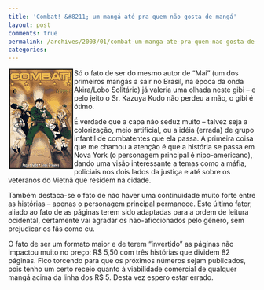 ```yaml
---
title: 'Combat! &#8211; um mangá até pra quem não gosta de mangá'
layout: post
comments: true
permalink: /archives/2003/01/combat-um-manga-ate-pra-quem-nao-gosta-de-manga.html/
categories:
---
```

<img src='/img/blig/combatvol01.gif' align="left" border=2 hspace=2>Só o fato de ser do mesmo autor de &#8220;Mai&#8221; (um dos primeiros mangás a sair no Brasil, na época da onda Akira/Lobo Solitário) já valeria uma olhada neste gibi &#8211; e pelo jeito o Sr. Kazuya Kudo não perdeu a mão, o gibi é ótimo.

É verdade que a capa não seduz muito &#8211; talvez seja a colorização, meio artificial, ou a idéia (errada) de grupo infantil de combatentes que ela passa. A primeira coisa que me chamou a atençào é que a história se passa em Nova York (o personagem principal é nipo-americano), dando uma visão interessante a temas como a máfia, policiais nos dois lados da justiça e até sobre os veteranos do Vietnã que residem na cidade.

Também destaca-se o fato de não haver uma continuidade muito forte entre as histórias &#8211; apenas o personagem principal permanece. Este último fator, aliado ao fato de as páginas terem sido adaptadas para a ordem de leitura ocidental, certamente vai agradar os não-aficcionados pelo gênero, sem prejudicar os fãs como eu.

O fato de ser um formato maior e de terem &#8220;invertido&#8221; as páginas não impactou muito no preço: R$ 5,50 com três histórias que dividem 82 páginas. Fico torcendo para que os próximos números sejam publicados, pois tenho um certo receio quanto à viabilidade comercial de qualquer mangá acima da linha dos R$ 5. Desta vez espero estar errado.
